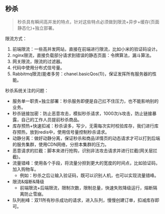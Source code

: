 ## 秒杀

> 秒杀具有瞬间高并发的特点，针对这些特点必须做到限流+异步+缓存(页面静态化)+独立部署。

限流方式：

1. 前端限流：一些高并发网站，直接在前端进行限流，比如小米的验证码设计。
2. nginx限流，直接负载部分请求到错误的静态页面：令牌算法，漏斗算法。
3. 网关限流，限流的过滤器。
4. 代码中使用分布式信号量。
5. Rabbitmq限流(能者多劳：chanel.basicQos(1))，保证发挥所有服务器的性能。

秒杀系统关注的问题：

- 服务单一职责+独立部署：秒杀服务即便是自己扛不住压力，也不能影响别的业务。
- 秒杀链接加密：防止恶意攻击，模拟秒杀请求，1000次/s攻击，防止链接暴露，自己的工作人员提前秒杀商品。
- 库存预热+快速扣减：秒杀读多，写少，无需每次实时校验库存，我们进行库存预热，放到redis中，使用信号量控制秒杀请求。
- 动静分离：做好动静分离，保证秒杀和商品详情页的动态请求才可以打到后端的服务集群，使用CDN网络，分担本集群的压力。
- 恶意请求的拦截：脚本来进行抢购，识别非法攻击请求并进行拦截(网关层拦截)。
- 流量错峰：使用各个手段，将流量分担到更大的宽度的时间点，比如验证码，加入购物车。
  - 例如：秒杀之后让输入验证码，既可以识别人机，也可以实现流量错峰。
- 限流&熔断&降级
  - 前端限流+后端限流，限制次数，限制总量，快速失败降级运行，熔断隔离防止雪崩。
- 队列削峰：双11所有秒杀成功的请求，进入队列，慢慢创建订单，扣减库存即可。

### 



